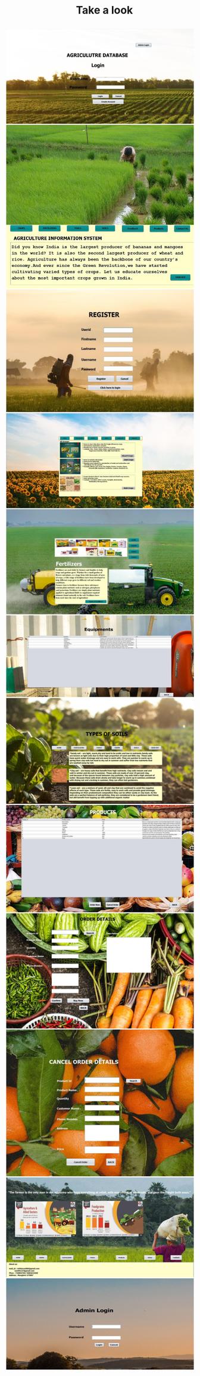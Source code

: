 <div id="user-content-toc">
  <ul align="center">
    <summary><h1 style="display: inline-block">Take a look</h1></summary>
  </ul>
</div>
<img src="https://github.com/rohitarun06/DBMS-mini-project/blob/main/dbmsimages/1.jpg"/>
<img src="https://github.com/rohitarun06/DBMS-mini-project/blob/main/dbmsimages/2.jpg"/>
<img src="https://github.com/rohitarun06/DBMS-mini-project/blob/main/dbmsimages/3.jpg"/>
<img src="https://github.com/rohitarun06/DBMS-mini-project/blob/main/dbmsimages/4.jpg"/>
<img src="https://github.com/rohitarun06/DBMS-mini-project/blob/main/dbmsimages/5.jpg"/>
<img src="https://github.com/rohitarun06/DBMS-mini-project/blob/main/dbmsimages/6.jpg"/>
<img src="https://github.com/rohitarun06/DBMS-mini-project/blob/main/dbmsimages/07.jpg"/>
<img src="https://github.com/rohitarun06/DBMS-mini-project/blob/main/dbmsimages/8.jpg"/>
<img src="https://github.com/rohitarun06/DBMS-mini-project/blob/main/dbmsimages/9.jpg"/>
<img src="https://github.com/rohitarun06/DBMS-mini-project/blob/main/dbmsimages/10.jpg"/>
<img src="https://github.com/rohitarun06/DBMS-mini-project/blob/main/dbmsimages/11.jpg"/>
<img src="https://github.com/rohitarun06/DBMS-mini-project/blob/main/dbmsimages/12.jpg"/>



 
 
